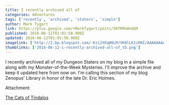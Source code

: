 ```yaml
---
title: I recently archived all of
categories: Adventures
tags: ['recently', 'archived', 'staters', 'simple']
author: Mark Tygart
link: https://plus.google.com/+MarkTygart/posts/5RfRMsWnGQ9
published: 2016-06-12T01:01:50.900Z
updated: 2016-06-12T01:01:50.900Z
imagelink: ['http://2.bp.blogspot.com/-Kzi2XEqW0LM/VK0lLK1iKNI/AAAAAAAAAiI/PnSSJT0dOUM/s660/images.jpg']
thumblinks: ['2016-06-12-i-recently-archived-all-of_tb.png']
---
```


I recently archived all of my Dungeon Staters on my blog in a simple file along with my Monster-of-the-Week Mysteries. I&#39;ll improve the archive and keep it updated here from now on. I&#39;m calling this section of my blog Zenopus&#39; Library in honor of the late Dr. Eric Holmes.


Attachment:

<a href='http://catsoftindalos.blogspot.com/'>The Cats of Tindalos</a>

